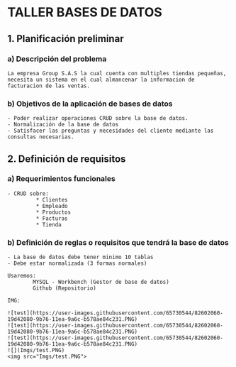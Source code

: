 # TALLER BASES DE DATOS

## 1. Planificación preliminar

### a) Descripción del problema
```
La empresa Group S.A.S la cual cuenta con multiples tiendas pequeñas, necesita un sistema en el cual almancenar la informacion de facturacion de las ventas.
```
### b) Objetivos de la aplicación  de bases de datos
```
- Poder realizar operaciones CRUD sobre la base de datos.
- Normalización de la base de datos
- Satisfacer las preguntas y necesidades del cliente mediante las consultas necesarias.
```
## 2. Definición de requisitos

### a) Requerimientos funcionales
```
- CRUD sobre:
	     * Clientes
	     * Empleado
	     * Productos
	     * Facturas
	     * Tienda

```
### b) Definición de reglas o requisitos que tendrá la base de datos
```
- La base de datos debe tener minimo 10 tablas
- Debe estar normalizada (3 formas normales)

Usaremos: 
		MYSQL - Workbench (Gestor de base de datos)
		Github (Repositorio)

IMG:

![test](https://user-images.githubusercontent.com/65730544/82602060-19d42080-9b76-11ea-9a6c-b578ae84c231.PNG)
![test](https://user-images.githubusercontent.com/65730544/82602060-19d42080-9b76-11ea-9a6c-b578ae84c231.PNG)
![test](https://user-images.githubusercontent.com/65730544/82602060-19d42080-9b76-11ea-9a6c-b578ae84c231.PNG)
![](Imgs/test.PNG)
<img src="Imgs/test.PNG">
